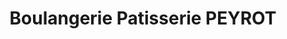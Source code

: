 ---
title: "Boulangerie Patisserie PEYROT"
url: /saint-germain-des-fosses/boulangerie-patisserie-peyrot/
shop: boulangerie
---